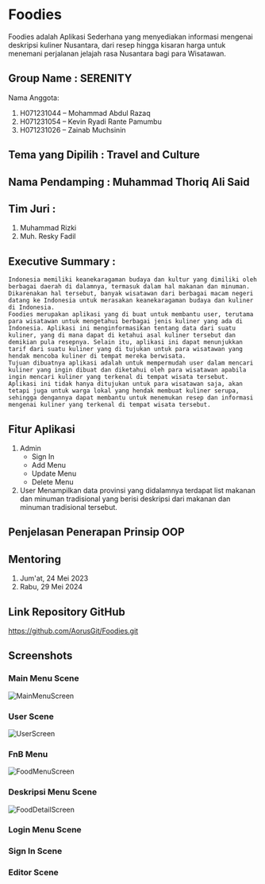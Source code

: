 # Foodies
Foodies adalah Aplikasi Sederhana yang menyediakan informasi mengenai deskripsi kuliner Nusantara, dari resep hingga kisaran harga untuk menemani perjalanan jelajah rasa Nusantara bagi para Wisatawan.

## Group Name : SERENITY
Nama Anggota:
1.	H071231044 – Mohammad Abdul Razaq 
2.	H071231054 – Kevin Ryadi Rante Pamumbu 
3.	H071231026 – Zainab Muchsinin 

## Tema yang Dipilih : Travel and Culture

## Nama Pendamping : Muhammad Thoriq Ali Said

## Tim Juri :
1. Muhammad Rizki
2. Muh. Resky Fadil

## Executive Summary : 
    Indonesia memiliki keanekaragaman budaya dan kultur yang dimiliki oleh berbagai daerah di dalamnya, termasuk dalam hal makanan dan minuman. Dikarenakan hal tersebut, banyak wisatawan dari berbagai macam negeri datang ke Indonesia untuk merasakan keanekaragaman budaya dan kuliner di Indonesia.
    Foodies merupakan aplikasi yang di buat untuk membantu user, terutama para wisatawan untuk mengetahui berbagai jenis kuliner yang ada di Indonesia. Aplikasi ini menginformasikan tentang data dari suatu kuliner, yang di mana dapat di ketahui asal kuliner tersebut dan demikian pula resepnya. Selain itu, aplikasi ini dapat menunjukkan tarif dari suatu kuliner yang di tujukan untuk para wisatawan yang hendak mencoba kuliner di tempat mereka berwisata.
    Tujuan dibuatnya aplikasi adalah untuk mempermudah user dalam mencari kuliner yang ingin dibuat dan diketahui oleh para wisatawan apabila ingin mencari kuliner yang terkenal di tempat wisata tersebut. Aplikasi ini tidak hanya ditujukan untuk para wisatawan saja, akan tetapi juga untuk warga lokal yang hendak membuat kuliner serupa, sehingga dengannya dapat membantu untuk menemukan resep dan informasi mengenai kuliner yang terkenal di tempat wisata tersebut.

## Fitur Aplikasi
1. Admin
   - Sign In
   - Add Menu
   - Update Menu
   - Delete Menu
2. User
   Menampilkan data provinsi yang didalamnya terdapat list makanan dan minuman tradisional yang berisi deskripsi dari makanan dan minuman tradisional tersebut.

## Penjelasan Penerapan Prinsip OOP

## Mentoring
1. Jum'at, 24 Mei 2023
2. Rabu, 29 Mei 2024

## Link Repository GitHub
https://github.com/AorusGit/Foodies.git

## Screenshots
### Main Menu Scene
![MainMenuScreen](https://github.com/AorusGit/Foodies/assets/144238044/898d4e0d-c1eb-40e9-85a8-81aa9338394b)

### User Scene
![UserScreen](https://github.com/AorusGit/Foodies/assets/144238044/60093a13-d368-4e22-93f9-5d614369e157)

### FnB Menu  
![FoodMenuScreen](https://github.com/AorusGit/Foodies/assets/144238044/a13bc1ea-a92a-4c9e-a28b-2f961c91b098)

### Deskripsi Menu Scene
![FoodDetailScreen](https://github.com/AorusGit/Foodies/assets/144238044/c3dcc8ea-2110-4f92-a4de-19365baeae5d)

### Login Menu Scene

### Sign In Scene

### Editor Scene
